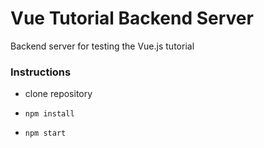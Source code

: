 # Vue Tutorial Backend Server

Backend server for testing the Vue.js tutorial

### Instructions

- clone repository

- `npm install`

- `npm start`
